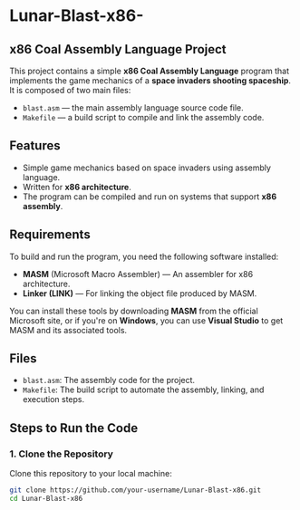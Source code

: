 # Lunar-Blast-x86-

## x86 Coal Assembly Language Project

This project contains a simple **x86 Coal Assembly Language** program that implements the game mechanics of a **space invaders shooting spaceship**. It is composed of two main files:

- `blast.asm` — the main assembly language source code file.
- `Makefile` — a build script to compile and link the assembly code.

## Features

- Simple game mechanics based on space invaders using assembly language.
- Written for **x86 architecture**.
- The program can be compiled and run on systems that support **x86 assembly**.

## Requirements

To build and run the program, you need the following software installed:

- **MASM** (Microsoft Macro Assembler) — An assembler for x86 architecture.
- **Linker (LINK)** — For linking the object file produced by MASM.

You can install these tools by downloading **MASM** from the official Microsoft site, or if you're on **Windows**, you can use **Visual Studio** to get MASM and its associated tools.

## Files

- `blast.asm`: The assembly code for the project.
- `Makefile`: The build script to automate the assembly, linking, and execution steps.

## Steps to Run the Code

### 1. Clone the Repository

Clone this repository to your local machine:

```bash
git clone https://github.com/your-username/Lunar-Blast-x86.git
cd Lunar-Blast-x86
